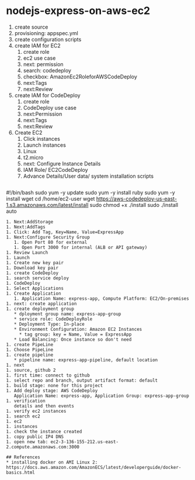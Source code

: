 # nodejs-express-on-aws-ec2

1. create source
1. provisioning: appspec.yml
1. create configuration scripts
1. create IAM for EC2
   1. create role
   1. ec2 use case
   1. next: permission
   1. search: codedeploy
   1. checkbox: AmazonEc2RoleforAWSCodeDeploy
   1. next:Tags
   1. next:Review
1. create IAM for CodeDeploy
   1. create role
   1. CodeDeploy use case
   1. next:Permission
   1. next:Tags
   1. next:Review
1. Create EC2
   1. Click instances
   1. Launch instances
   1. Linux
   1. t2.micro
   1. next: Configure Instance Details
   1. IAM Role/ EC2CodeDeploy
   1. Advance Details/User data/ system installation scripts
   ```bash
#!/bin/bash
sudo yum -y update
sudo yum -y install ruby
sudo yum -y install wget
cd /home/ec2-user
wget https://aws-codedeploy-us-east-1.s3.amazonaws.com/latest/install
sudo chmod +x ./install
sudo ./install auto
   ```
   1. Next:AddStorage
   1. Next:AddTags
   1. Click: Add Tag, Key=Name, Value=ExpressApp
   1. Next:Configure Security Group
      1. Open Port 80 for external
      1. Open Port 3000 for internal (ALB or API gateway)
   1. Review Launch
   1. Launch
   1. Create new key pair
   1. Download key pair
1. create CodeDeploy
   1. search service deploy
   1. CodeDeploy
   1. Select Applications
   1. Create Application
      1. Application Name: express-app, Compute Platform: EC2/On-premises
   1. next: create application
   1. create deployment group
      * dployment group name: express-app-group
      * service role: CodeDeployRole
      * Deployment Type: In-place
      * Environment Configuration: Amazon EC2 Instances
        * tag group: key = Name, Value = ExpressApp
      * Load Balancing: Once instance so don't need
1. create PipeLine
   1. Choose PipeLine
   1. create pipeline
      * pipeline name: express-app-pipeline, default location
   1. next
   1. source, github 2
   1. first time: connect to github
   1. select repo and branch, output artifact format: default
   1. build stage: none for this project
   1. Add deploy stage: AWS CodeDeploy
      Application Name: express-app, Application Group: express-app-group
   1. verification
      details and then events
1. verify ec2 instances
   1. search ec2
   1. ec2
   1. instances
   1. check the instance created
   1. copy public IP4 DNS
   1. open new tab: ec2-3-136-155-212.us-east-2.compute.amazonaws.com:3000
   
## References
* installing docker on AMI Linux 2: https://docs.aws.amazon.com/AmazonECS/latest/developerguide/docker-basics.html
